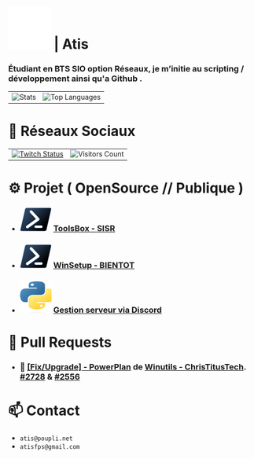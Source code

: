 [Poupli.net]: https://raw.githubusercontent.com/AtisFPS/AtisFPS/bc68b3bcba6286dbd65da59cbdb90771cf394d05/upload/Logo-PPNET-32x32-W.svg
[Powershell]: https://raw.githubusercontent.com/AtisFPS/AtisFPS/819441a3ee57d593782b0f457718c1894131187d/upload/ps_black_32.svg
[Shell et Python]: https://raw.githubusercontent.com/AtisFPS/AtisFPS/main/upload/python.svg

# ![Poupli.net][] | Atis 
### Étudiant en BTS SIO option Réseaux, je m’initie au scripting / développement ainsi qu'a Github .

<table>
  <tr>
    <td><img src="https://github-readme-stats.vercel.app/api?username=AtisFPS&show_icons=true&theme=one_dark_pro" alt="Stats"></td>
    <td><img src="https://github-readme-stats.vercel.app/api/top-langs/?username=AtisFPS&exclude_repo=github-readme-stats,anuraghazra.github.io&theme=one_dark_pro" alt="Top Languages"></td>
  </tr>
</table>

# 📌 Réseaux Sociaux 

<table>
  <tr>
    <td><a href="https://www.twitch.tv/atis_fps" target="_blank" rel="noreferrer"><img src="https://img.shields.io/twitch/status/atis_fps?logo=twitchsx&style=for-the-badge&color=087cc4&labelColor=585454&label=STATUS+TWITCH" alt="Twitch Status" /></a></td>
    <td><img src="https://komarev.com/ghpvc/?username=AtisFPS&color=blue&style=for-the-badge" alt="Visitors Count" /></td>
  </tr>
</table>

# ⚙️ Projet ( OpenSource // Publique )
 
- ### ![Powershell][] [ ToolsBox - SISR ](https://github.com/AtisFPS/ToolsBox)
- ### ![Powershell][] [ WinSetup - BIENTOT ](https://github.com/AtisFPS/WinSetup)
- ### ![Shell et Python][] [ Gestion serveur via Discord ](https://github.com/AtisFPS/Minecraft-ServerTools)

# 🚀 Pull Requests

- ### 🔧 [ [Fix/Upgrade] - PowerPlan](https://github.com/ChrisTitusTech/winutil/pull/2556) de [Winutils - ChrisTitusTech](https://github.com/ChrisTitusTech/winutil). [#2728](https://github.com/ChrisTitusTech/winutil/pull/2728) & [#2556](https://github.com/ChrisTitusTech/winutil/pull/2556)


# 📫 Contact

- ```atis@poupli.net``` 
- ```atisfps@gmail.com```
